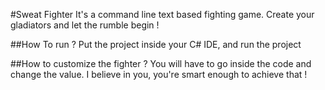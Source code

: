 #Sweat Fighter
It's a command line text based fighting game. Create your gladiators and let the rumble begin !

##How To run ?
Put the project inside your C# IDE, and run the project

##How to customize the fighter ?
You will have to go inside the code and change the value. I believe in you, you're smart enough to achieve that !
